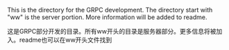 This is the directory for the GRPC development. The directory start with "ww" is the server portion. More information will be added to readme.

这是GRPC部分开发的目录。所有ww开头的目录是服务器部分。更多信息将被加入。readme也可以在ww开头文件找到
